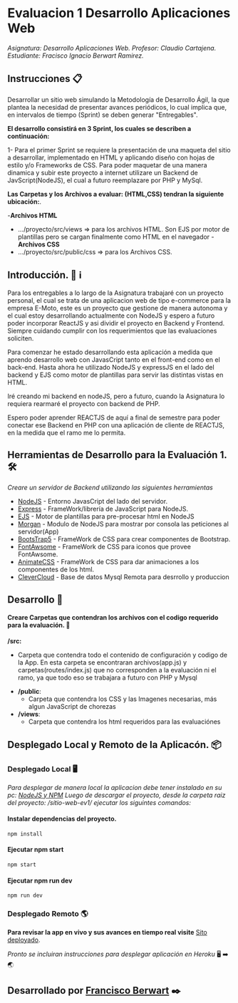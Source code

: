 # Evaluacion 1 Desarrollo Aplicaciones Web

_Asignatura: Desarrollo Aplicaciones Web.
Profesor: Claudio Cartajena.
Estudiante: Fracisco Ignacio Berwart Ramirez._



## Instrucciones 📋

Desarrollar un sitio web simulando la Metodología de Desarrollo Ágil, la que plantea la necesidad de presentar avances periódicos, lo cual implica que, en intervalos de tiempo (Sprint) se deben generar "Entregables".

**El desarrollo consistirá en 3 Sprint, los cuales se describen a continuación:**

1-
Para el primer Sprint se requiere la presentación de una maqueta del sitio a desarrollar, implementado en HTML y aplicando diseño con hojas de estilo y/o Frameworks de CSS.
Para poder maquetar de una manera dinamica y subir este proyecto a internet 
utilizare un Backend de JavScript(NodeJS), el cual a futuro reemplazare por PHP y MySql.

**Las Carpetas y  los Archivos a evaluar: (HTML,CSS) tendran la siguiente ubicación:**.

-**Archivos HTML**
   * .../proyecto/src/views  => para los archivos HTML.
        Son EJS por motor de plantillas pero se cargan finalmente como HTML en el navegador
-**Archivos CSS**
   * .../proyecto/src/public/css => para los Archivos CSS.


## Introducción. 🚨 ℹ️

Para los entregables a lo largo de la Asignatura trabajaré con un proyecto personal, el cual se trata de una aplicacion web de tipo e-commerce para la empresa E-Moto, este es un proyecto que gestione de manera autonoma y el cual estoy desarrollando actualmente con NodeJS y espero a futuro poder incorporar ReactJS y asi dividir el proyecto en Backend y Frontend. Siempre cuidando cumplir con los requerimientos que las evaluaciones soliciten.

Para comenzar he estado desarrollando esta aplicación a medida que aprendo desarrollo web con JavasCript tanto en el front-end como en el back-end. Hasta ahora he utilizado NodeJS y expressJS en el lado del backend y EJS como motor de plantillas para servir las distintas vistas en HTML.

Iré creando mi backend en nodeJS, pero a futuro, cuando la Asignatura lo requiera rearmaré el proyecto con backend de PHP.

Espero poder aprender REACTJS de aquí a final de semestre para poder conectar ese Backend en PHP con una aplicación de cliente de REACTJS, en la medida que el ramo me lo permita.




## Herramientas de Desarrollo para la Evaluación 1. 🛠️

_Creare un servidor de Backend utilizando las siguientes herramientas_

* [NodeJS](http:///_) - Entorno JavasCript del lado del servidor.
* [Express](https://_/) - FrameWork/librería de JavaScript para NodeJS.
* [EJS](https://_/) - Motor de plantillas para pre-procesar html en NodeJS
* [Morgan](https://_/) - Modulo de NodeJS para mostrar por consola las peticiones al servidor(App)
* [BootsTrap5](https://_/) - FrameWork de CSS para crear componentes de Bootstrap.
* [FontAwsome](https://_/) - FrameWork de CSS para iconos que provee FontAwsome.
* [AnimateCSS](https://_/) - FrameWork de CSS para dar animaciones a los componentes de los html.
* [CleverCloud](https://_/) - Base de datos Mysql Remota para desrrollo y produccion




## Desarrollo 🚀

#### Creare Carpetas que contendran los archivos con el codigo requerido para la evaluación. 📂

**/src:**

  * Carpeta que contendra todo el contenido de configuración y codigo de la App.
    En esta carpeta se encontraran archivos(app.js) y carpetas(routes/index.js) que no corresponden a la evaluación ni el ramo, ya que todo eso se trabajara a futuro con PHP y Mysql
- **/public**:
    * Carpeta que contendra los CSS y las Imagenes necesarias, más algun JavaScript de chorezas
- **/views**:
    * Carpeta que contendra los html requeridos para las evaluaciónes




## Desplegado Local y Remoto de la Aplicacón. 📦

### Desplegado Local 🖥️

_Para desplegar de manera local la aplicacion debe tener instalado en su pc: [NodeJS y NPM](https://nodejs.org/es/) 
Luego de descargar el proyecto, desde la carpeta raiz del proyecto: /sitio-web-ev1/
ejecutar los siguintes comandos:_


#### Instalar dependencias del proyecto.

```
npm install
```
#### Ejecutar npm start

```
npm start
```

#### Ejecutar npm run dev

```
npm run dev
```

### Desplegado Remoto 🌎

**Para revisar la app en vivo y sus avances en tiempo real visite** [Sito deployado](https://ev1-web-apps.herokuapp.com/).

*Pronto se incluiran instrucciones para desplegar aplicación en Heroku* 🖥️ ➡️ 🌏


## Desarrollado por [Francisco Berwart](https://github.com/Panchober27) ✒️

